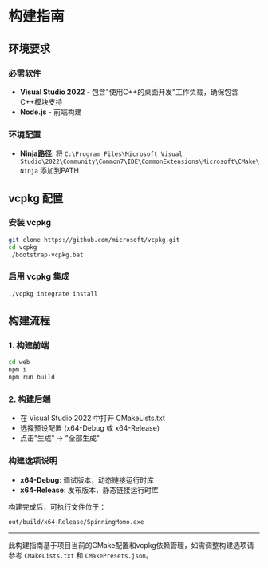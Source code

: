 # 构建指南

## 环境要求

### 必需软件
- **Visual Studio 2022** - 包含"使用C++的桌面开发"工作负载，确保包含C++模块支持
- **Node.js** - 前端构建

### 环境配置
- **Ninja路径**: 将 `C:\Program Files\Microsoft Visual Studio\2022\Community\Common7\IDE\CommonExtensions\Microsoft\CMake\Ninja` 添加到PATH

## vcpkg 配置

### 安装 vcpkg
```bash
git clone https://github.com/microsoft/vcpkg.git
cd vcpkg
./bootstrap-vcpkg.bat
```

### 启用 vcpkg 集成
```bash
./vcpkg integrate install
```

## 构建流程

### 1. 构建前端
```bash
cd web
npm i
npm run build
```

### 2. 构建后端
- 在 Visual Studio 2022 中打开 CMakeLists.txt
- 选择预设配置 (x64-Debug 或 x64-Release)
- 点击"生成" → "全部生成"

### 构建选项说明
- **x64-Debug**: 调试版本，动态链接运行时库
- **x64-Release**: 发布版本，静态链接运行时库

构建完成后，可执行文件位于：
```
out/build/x64-Release/SpinningMomo.exe
```

---

此构建指南基于项目当前的CMake配置和vcpkg依赖管理，如需调整构建选项请参考 `CMakeLists.txt` 和 `CMakePresets.json`。
